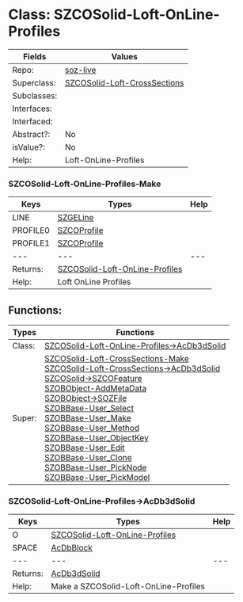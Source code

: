 
# Class:	SZCOSolid-Loft-OnLine-Profiles

| Fields | Values |
| --------- | --------- |
| Repo: | [soz-live](/repos/soz-live.html) |
| Superclass: | [SZCOSolid-Loft-CrossSections](SZCOSolid-Loft-CrossSections.html) |
| Subclasses: |  |
| Interfaces: |  |
| Interfaced: |  |
| Abstract?: | No |
| isValue?: | No |
| Help: | Loft-OnLine-Profiles |

### SZCOSolid-Loft-OnLine-Profiles-Make

| Keys | Types | Help |
| --------- | --------- | --------- |
| LINE | [SZGELine](SZGELine.html) |  |
| PROFILE0 | [SZCOProfile](SZCOProfile.html) |  |
| PROFILE1 | [SZCOProfile](SZCOProfile.html) |  |
| --- | --- | --- |
| Returns: | [SZCOSolid-Loft-OnLine-Profiles](SZCOSolid-Loft-OnLine-Profiles.html) |
| Help: | Loft OnLine Profiles |


## Functions:

| Types | Functions |
| --------- | --------- |
| Class: | [SZCOSolid-Loft-OnLine-Profiles->AcDb3dSolid](#SZCOSolid-Loft-OnLine-Profiles->AcDb3dSolid) |
| Super: | [SZCOSolid-Loft-CrossSections-Make](SZCOSolid-Loft-CrossSections.html) <br> [SZCOSolid-Loft-CrossSections->AcDb3dSolid](SZCOSolid-Loft-CrossSections.html) <br> [SZCOSolid->SZCOFeature](SZCOSolid.html) <br> [SZOBObject-AddMetaData](SZOBObject.html) <br> [SZOBObject->SOZFile](SZOBObject.html) <br> [SZOBBase-User_Select](SZOBBase.html) <br> [SZOBBase-User_Make](SZOBBase.html) <br> [SZOBBase-User_Method](SZOBBase.html) <br> [SZOBBase-User_ObjectKey](SZOBBase.html) <br> [SZOBBase-User_Edit](SZOBBase.html) <br> [SZOBBase-User_Clone](SZOBBase.html) <br> [SZOBBase-User_PickNode](SZOBBase.html) <br> [SZOBBase-User_PickModel](SZOBBase.html) |


### SZCOSolid-Loft-OnLine-Profiles->AcDb3dSolid

| Keys | Types | Help |
| --------- | --------- | --------- |
| O | [SZCOSolid-Loft-OnLine-Profiles](SZCOSolid-Loft-OnLine-Profiles.html) |  |
| SPACE | [AcDbBlock](AcDbBlock.html) |  |
| --- | --- | --- |
| Returns: | [AcDb3dSolid](AcDb3dSolid.html) |
| Help: | Make a SZCOSolid-Loft-OnLine-Profiles |

